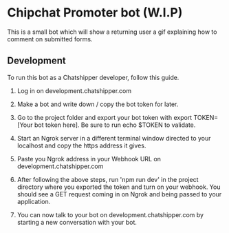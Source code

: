 # Chipchat Promoter bot (W.I.P)

This is a small bot which will show a returning user a gif explaining how to comment on submitted forms.
## Development

To run this bot as a Chatshipper developer, follow this guide.

1. Log in on development.chatshipper.com

2. Make a bot and write down / copy the bot token for later.

3. Go to the project folder and export your bot token with export TOKEN=[Your bot token here]. Be sure to run echo $TOKEN to validate.

4. Start an Ngrok server in a different terminal window directed to your localhost and copy the https address it gives.

5. Paste you Ngrok address in your Webhook URL on development.chatshipper.com

6. After following the above steps, run 'npm run dev' in the project directory where you exported the token and turn on your webhook. You should see a GET request coming in on Ngrok and being passed to your application.

7. You can now talk to your bot on development.chatshipper.com by starting a new conversation with your bot.

